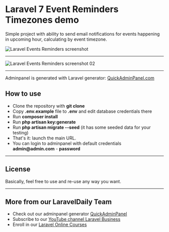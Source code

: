 # Laravel 7 Event Reminders Timezones demo

Simple project with ability to send email notifications for events happening in upcoming hour, calculating by event timezone.

![Laravel Events Reminders screenshot](https://quickadminpanel.com/blog/wp-content/uploads/2020/05/Screen-Shot-2020-05-08-at-8.25.07-AM.png)

---

![Laravel Events Reminders screenshot 02](https://quickadminpanel.com/blog/wp-content/uploads/2020/05/Screen-Shot-2020-05-08-at-8.30.59-AM.png)

---

Adminpanel is generated with Laravel generator: [QuickAdminPanel.com](https://quickadminpanel.com)


## How to use

- Clone the repository with __git clone__
- Copy __.env.example__ file to __.env__ and edit database credentials there
- Run __composer install__
- Run __php artisan key:generate__
- Run __php artisan migrate --seed__ (it has some seeded data for your testing)
- That's it: launch the main URL. 
- You can login to adminpanel with default credentials __admin@admin.com__ - __password__


---

## License

Basically, feel free to use and re-use any way you want.

---

## More from our LaravelDaily Team

- Check out our adminpanel generator [QuickAdminPanel](https://quickadminpanel.com)
- Subscribe to our [YouTube channel Laravel Business](https://www.youtube.com/channel/UCTuplgOBi6tJIlesIboymGA)
- Enroll in our [Laravel Online Courses](https://laraveldaily.teachable.com/)
